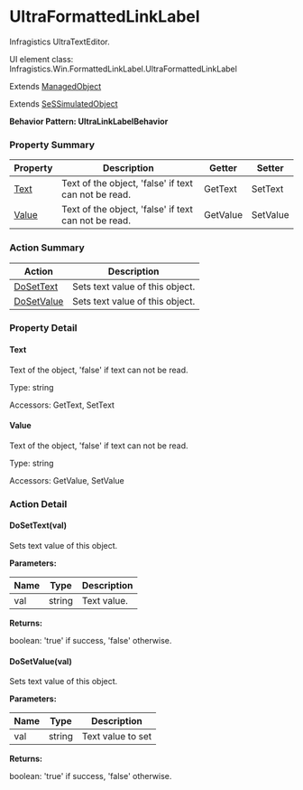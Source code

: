 # UltraFormattedLinkLabel

Infragistics UltraTextEditor.
 
UI element class: Infragistics.Win.FormattedLinkLabel.UltraFormattedLinkLabel

Extends [ManagedObject](ManagedObject.md)

Extends [SeSSimulatedObject](SeSSimulatedObject.md)





**Behavior Pattern: UltraLinkLabelBehavior**


<!-- ============================== property summary ========================== -->

	

### Property Summary

| **Property** | **Description** | **Getter** | **Setter** |
| ------------ | --------------- | ---------- | ---------- |
| [Text](#Text) | Text of the object, 'false' if text can not be read. | GetText | SetText |
| [Value](#Value) | Text of the object, 'false' if text can not be read. | GetValue | SetValue |



	
<!-- ============================== action summary ========================== -->



### Action Summary

|  **Action** | **Description** | 
| ----------- | --------------- |
|	[DoSetText](#DoSetText) | Sets text value of this object. |
|	[DoSetValue](#DoSetValue) | Sets text value of this object. |




<!-- ============================== property detail ========================== -->
	
### Property Detail
		
<a name="Text"></a>
#### Text


Text of the object, 'false' if text can not be read.

			
	
			
Type: string
			
			
Accessors: GetText, SetText
			
		
<a name="Value"></a>
#### Value


Text of the object, 'false' if text can not be read.

			
	
			
Type: string
			
			
Accessors: GetValue, SetValue
			
		
	
	
<!-- ============================== action detail ========================== -->
	
### Action Detail
		
<a name="DoSetText"></a>    
#### DoSetText(val)

Sets text value of this object.


**Parameters:**

|	**Name** | **Type** | **Description** |
| ---------- | -------- | --------------- |
| val | string |	Text value. |




**Returns:**

boolean: 'true' if success, 'false' otherwise.



<a name="see.also.ultraformattedlinklabel.dosettext"></a>

<a name="DoSetValue"></a>    
#### DoSetValue(val)

Sets text value of this object.


**Parameters:**

|	**Name** | **Type** | **Description** |
| ---------- | -------- | --------------- |
| val | string |	Text value to set |




**Returns:**

boolean: 'true' if success, 'false' otherwise.



<a name="see.also.ultraformattedlinklabel.dosetvalue"></a>

	

